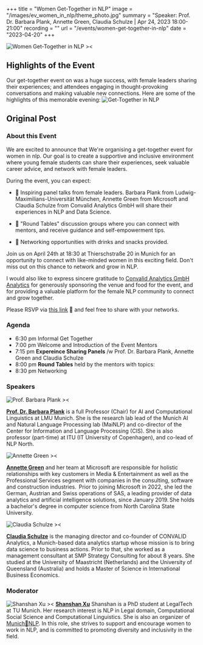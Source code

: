 +++
title = "Women Get-Together in NLP"
image = "/images/ev_women_in_nlp/theme_photo.jpg"
summary = "Speaker: Prof. Dr. Barbara Plank, Annette Green, Claudia Schulze | Apr 24, 2023 18:00-21:00"
recording = ""
url = "/events/women-get-together-in-nlp"
date = "2023-04-20"
+++

<!--more-->

![Women Get-Together in NLP ><](/images/ev_women_in_nlp/theme_photo.jpg)


## Highlights of the Event
Our get-together event on was a huge success, with female leaders sharing their experiences; and attendees engaging in thought-provoking conversations and making valuable new connections. Here are some of the highlights of this memorable evening:
![Get-Together in NLP](/images/ev_women_in_nlp/get_together.png)


## Original Post

### About this Event

We are excited to announce that We're organising a get-together event for women in nlp.
Our goal is to create a supportive and inclusive environment where young female students can share their experiences, seek valuable career advice, and network with female leaders.

During the event, you can expect:

- 🎤 Inspiring panel talks from female leaders. Barbara Plank from Ludwig-Maximilians-Universität München, Annette Green from Microsoft and Claudia Schulze from Convalid Analytics GmbH will share their experiences in NLP and Data Science.

- 💬 "Round Tables" discussion groups where you can connect with mentors, and receive guidance and self-empowerment tips.

- 🥂 Networking opportunities with drinks and snacks provided.

Join us on April 24th at 18:30 at Thierschstraße 20 in Munich for an opportunity to connect with like-minded women in this exciting field. Don't miss out on this chance to network and grow in NLP.

I would also like to express sincere gratitude to [Convalid Analytics GmbH Analytics](https://convalid-ai.de/) for generously sponsoring the venue and food for the event, and for providing a valuable platform for the female NLP community to connect and grow together.

Please RSVP via [this link](https://lnkd.in/ewV_vXvA) 🔗 and feel free to share with your networks.




### Agenda

- 6:30 pm Informal Get Together
- 7:00 pm Welcome and Introduction of the Event Mentors
- 7:15 pm **Expereince Sharing Panels** /w Prof. Dr. Barbara Plank, Annette Green and Claudia Schulze
- 8:00 pm **Round Tables** held by the mentors with topics:
- 8:30 pm Networking

### Speakers

![Prof. Barbara Plank ><](https://bplank.github.io/images/barbara.png)

[**Prof. Dr. Barbara Plank**](https://bplank.github.io/) is a full Professor (Chair) for AI and Computational Linguistics at LMU Munich.
She is the research lab lead of the Munich AI and Natural Language Processing lab (MaiNLP) and co-director of the Center for Information and Language Processing (CIS).
She is also professor (part-time) at ITU (IT University of Copenhagen), and co-lead of NLP North.

![Annette Green ><](https://media.licdn.com/dms/image/C4E03AQG3KI49IBsABw/profile-displayphoto-shrink_800_800/0/1656340952869?e=2147483647&v=beta&t=6QLCCgVL1R69U-8sLADFy4831RQ1d6WDTzvgQNaTiHc)

[**Annette Green**](https://de.linkedin.com/in/annettegreen/) and her team at Microsoft are responsible for holistic relationships with key customers in Media & Entertainment as well as the Professional Services segment with companies in the consulting, software and construction industries.  Prior to joining Microsoft in 2022, she led the German, Austrian and Swiss operations of SAS, a leading provider of data analytics and artificial intelligence solutions, since January 2019. She holds a bachelor's degree in computer science from North Carolina State University.

![Claudia Schulze ><](https://convalid-ai.de/static/team/claudia.png)

[**Claudia Schulze**](https://de.linkedin.com/in/claudia-schulze-43a36486) is the managing director and co-founder of CONVALID Analytics, a Munich-based data analytics startup whose mission is to bring data science to business actions. Prior to that, she worked as a management consultant at SMP Strategy Consulting for about 8 years. She studied at the University of Maastricht (Netherlands) and the University of Queensland (Australia) and holds a Master of Science in International Business Economics.


### Moderator

![Shanshan Xu ><](https://sxu3.github.io/authors/admin/avatar_hu91610b169a7652533ea654a0d393ba5d_895245_270x270_fill_q75_lanczos_center.jpg)
[**Shanshan Xu**](https://sxu3.github.io//) Shanshan is a PhD student at LegalTech at TU Munich. Her research interest is NLP in Legal domain, Computational Social Science and Computational Linguistics. She is also an organizer of [Munich🥨NLP](https://munich-nlp.github.io/). In this role, she strives to support and encourage women to work in NLP, and is committed to promoting diversity and inclusivity in the field.
